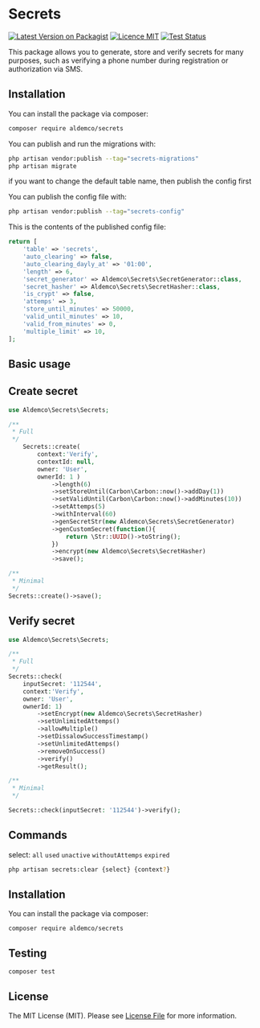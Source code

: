 # Secrets

[![Latest Version on Packagist](https://img.shields.io/packagist/v/aldemco/laravel-query-builder.svg?style=flat-square)](https://packagist.org/packages/aldemco/secrets)
[![Licence MIT](https://img.shields.io/github/license/aldemco/secrets)](https://github.com/aldemco/secrets/blob/main/LICENSE.md)
[![Test Status](https://img.shields.io/github/workflow/status/aldemco/secrets/run-tests?label=tests)](https://github.com/aldemco/secrets/actions/workflows/run-tests.yml)

This package allows you to generate, store and verify secrets for many purposes, such as verifying a phone number during registration or authorization via SMS.

## Installation
You can install the package via composer:
```bash
composer require aldemco/secrets
```
You can publish and run the migrations with:

```bash
php artisan vendor:publish --tag="secrets-migrations"
php artisan migrate
```

if you want to change the default table name, then publish the config first

You can publish the config file with:
```bash
php artisan vendor:publish --tag="secrets-config"
```
This is the contents of the published config file:
```php
return [
    'table' => 'secrets',
    'auto_clearing' => false,
    'auto_clearing_dayly_at' => '01:00',
    'length' => 6,
    'secret_generator' => Aldemco\Secrets\SecretGenerator::class,
    'secret_hasher' => Aldemco\Secrets\SecretHasher::class,
    'is_crypt' => false,
    'attemps' => 3,
    'store_until_minutes' => 50000,
    'valid_until_minutes' => 10,
    'valid_from_minutes' => 0,
    'multiple_limit' => 10,
];
```

## Basic usage

## Create secret
```php
use Aldemco\Secrets\Secrets;

/**
 * Full
 */
    Secrets::create(
        context:'Verify',
        contextId: null,
        owner: 'User',
        ownerId: 1 )
            ->length(6)
            ->setStoreUntil(Carbon\Carbon::now()->addDay(1))
            ->setValidUntil(Carbon\Carbon::now()->addMinutes(10))
            ->setAttemps(5)
            ->withInterval(60)
            ->genSecretStr(new Aldemco\Secrets\SecretGenerator)
            ->genCustomSecret(function(){
                return \Str::UUID()->toString();
            })
            ->encrypt(new Aldemco\Secrets\SecretHasher)
            ->save();

/**
 * Minimal
 */
Secrets::create()->save();

```

## Verify secret
```php
use Aldemco\Secrets\Secrets;

/**
 * Full
 */
Secrets::check(
    inputSecret: '112544',
    context:'Verify',
    owner: 'User',
    ownerId: 1)
        ->setEncrypt(new Aldemco\Secrets\SecretHasher)
        ->setUnlimitedAttemps()
        ->allowMultiple()
        ->setDissalowSuccessTimestamp()
        ->setUnlimitedAttemps()
        ->removeOnSuccess()
        ->verify()
        ->getResult();

/**
 * Minimal
 */

Secrets::check(inputSecret: '112544')->verify();

```

## Commands
select: `all` `used` `unactive` `withoutAttemps` `expired`

```bash
php artisan secrets:clear {select} {context?}
```

## Installation
You can install the package via composer:
```
composer require aldemco/secrets
```

## Testing
```
composer test
```

## License

The MIT License (MIT). Please see [License File](LICENSE.md) for more information.
